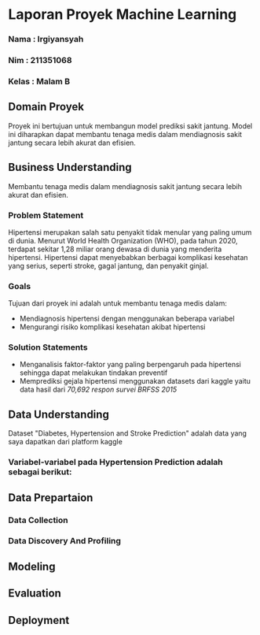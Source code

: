 # Laporan Proyek Machine Learning

### Nama : Irgiyansyah

### Nim : 211351068

### Kelas : Malam B

## Domain Proyek

Proyek ini bertujuan untuk membangun model prediksi sakit jantung. Model ini diharapkan dapat membantu tenaga medis dalam mendiagnosis sakit jantung secara lebih akurat dan efisien.

## Business Understanding

Membantu tenaga medis dalam mendiagnosis sakit jantung secara lebih akurat dan efisien.

### Problem Statement

Hipertensi merupakan salah satu penyakit tidak menular yang paling umum di dunia. Menurut World Health Organization (WHO), pada tahun 2020, terdapat sekitar 1,28 miliar orang dewasa di dunia yang menderita hipertensi. Hipertensi dapat menyebabkan berbagai komplikasi kesehatan yang serius, seperti stroke, gagal jantung, dan penyakit ginjal.

### Goals

Tujuan dari proyek ini adalah untuk membantu tenaga medis dalam:

-   Mendiagnosis hipertensi dengan menggunakan beberapa variabel
-   Mengurangi risiko komplikasi kesehatan akibat hipertensi

### Solution Statements

-   Menganalisis faktor-faktor yang paling berpengaruh pada hipertensi sehingga dapat melakukan tindakan preventif
-   Memprediksi gejala hipertensi menggunakan datasets dari kaggle yaitu data hasil dari _70,692 respon survei BRFSS 2015_

## Data Understanding

Dataset "Diabetes, Hypertension and Stroke Prediction" adalah data yang saya dapatkan dari platform kaggle

### Variabel-variabel pada Hypertension Prediction adalah sebagai berikut:

## Data Prepartaion

### Data Collection

### Data Discovery And Profiling

## Modeling

## Evaluation

## Deployment
